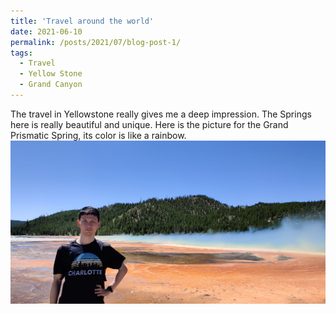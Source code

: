 ```yaml
---
title: 'Travel around the world'
date: 2021-06-10
permalink: /posts/2021/07/blog-post-1/
tags:
  - Travel
  - Yellow Stone
  - Grand Canyon
---
```

The travel in Yellowstone really gives me a deep impression. The Springs here is really beautiful and unique.
Here is the picture for the Grand Prismatic Spring, its color is like a rainbow.
<img src="/images/post2021/IMG_20210607_123700__01.jpg"
     alt="1"
     style="float: left; margin-right: 10px;" />
